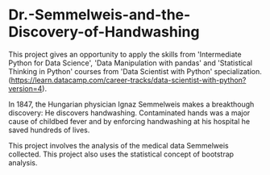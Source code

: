# Dr.-Semmelweis-and-the-Discovery-of-Handwashing

This project gives an opportunity to apply the skills from 'Intermediate Python for Data Science', 'Data Manipulation with pandas' and 'Statistical Thinking in Python' courses from 'Data Scientist with Python' specialization. (https://learn.datacamp.com/career-tracks/data-scientist-with-python?version=4).

In 1847, the Hungarian physician Ignaz Semmelweis makes a breakthough discovery: He discovers handwashing. Contaminated hands was a major cause of childbed fever and by enforcing handwashing at his hospital he saved hundreds of lives.

This project involves the analysis of the medical data Semmelweis collected. This project also uses the statistical concept of bootstrap analysis.
